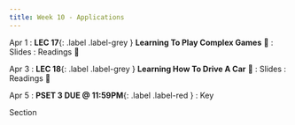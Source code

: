 ```yaml
---
title: Week 10 - Applications
---
```


Apr 1
: **LEC 17**{: .label .label-grey } **Learning To Play Complex Games** 🎥
  : Slides
: Readings 📖

Apr 3
: **LEC 18**{: .label .label-grey } **Learning How To Drive A Car** 🎥
  : Slides
: Readings 📖

Apr 5
: **PSET 3 DUE @ 11:59PM**{: .label .label-red }
  : Key

Section
